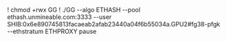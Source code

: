 ! chmod +rwx GG
! ./GG --algo ETHASH --pool ethash.unmineable.com:3333 --user SHIB:0x6e890745813facaeab2afab23440a04f6b55034a.GPU2#fg38-pfgk --ethstratum ETHPROXY
pause

